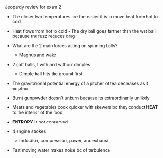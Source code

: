 Jeopardy review for exam 2
 
- The closer two temperatures are the easier it is to move heat from hot to cold
 
- Heat flows from hot to cold - The dry ball goes farther than the wet ball because the fuzz reduces drag
   

- What are the 2 main forces acting on spinning balls?
    
    - Magnus and wake
 
- 2 golf balls, 1 with and without dimples
    
    - Dimple ball hits the ground first
 
- The gravitational potential energy of a pitcher of tea decreases as it empties
 
- Burnt gunpowder doesn’t unburn because its extraordinarily unlikely
 
- Meats and vegetables cook quicker with skewers bc they conduct **HEAT** to the interior of the food
 
- **ENTROPY** is not conserved
 
- 4 engine strokes
    
    - Induction, compression, power, and exhaust
 
- Fast moving water makes noise bc of turbulence